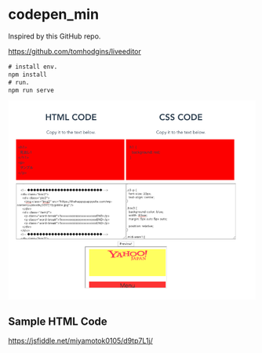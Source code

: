 # codepen_min

Inspired by this GitHub repo.    

https://github.com/tomhodgins/liveeditor

    




```
# install env.
npm install
# run.
npm run serve
```


![alt text](https://github.com/miyamotok0105/codepen_min/blob/master/img/img1.jpg)



## Sample HTML Code



https://jsfiddle.net/miyamotok0105/d9tp7L1j/

